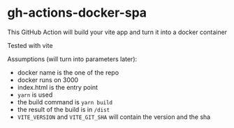 # gh-actions-docker-spa

This GitHub Action will build your vite app and turn it into a docker container

Tested with vite

Assumptions (will turn into parameters later):

* docker name is the one of the repo
* docker runs on 3000
* index.html is the entry point
* `yarn` is used
* the build command is `yarn build`
* the result of the build is in `/dist`
* `VITE_VERSION` and `VITE_GIT_SHA` will contain the version and the sha
